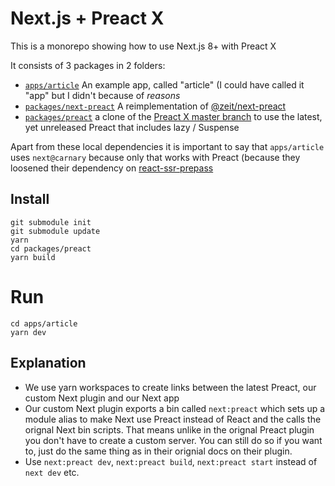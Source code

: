 # Next.js + Preact X

This is a monorepo showing how to use Next.js 8+ with Preact X

It consists of 3 packages in 2 folders:

* [`apps/article`](./tree/master/apps/article) An example app, called "article" (I could have called it "app" but I didn't because of _reasons_
* [`packages/next-preact`](./tree/master/packages/next-preact) A reimplementation of [@zeit/next-preact](https://github.com/zeit/next-plugins/tree/master/packages/next-preact) 
* [`packages/preact`](https://github.com/developit/preact/) a clone of the [Preact X master branch](https://github.com/developit/preact) to use the latest, yet unreleased Preact that includes lazy / Suspense

Apart from these local dependencies it is important to say that `apps/article` uses `next@carnary` because only that works with Preact (because they loosened their dependency on [react-ssr-prepass](https://github.com/FormidableLabs/react-ssr-prepass)

## Install

```console
git submodule init
git submodule update
yarn
cd packages/preact
yarn build
```

# Run

```console
cd apps/article
yarn dev
```

## Explanation

* We use yarn workspaces to create links between the latest Preact, our custom Next plugin and our Next app
* Our custom Next plugin exports a bin called `next:preact` which sets up a module alias to make Next use Preact instead of React and the calls the orignal Next bin scripts. That means unlike in the orignal Preact plugin you don't have to create a custom server. You can still do so if you want to, just do the same thing as in their orignial docs on their plugin.
* Use `next:preact dev`, `next:preact build`, `next:preact start` instead of `next dev` etc.


